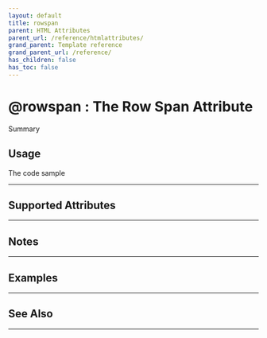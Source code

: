 ```yaml
---
layout: default
title: rowspan
parent: HTML Attributes
parent_url: /reference/htmlattributes/
grand_parent: Template reference
grand_parent_url: /reference/
has_children: false
has_toc: false
---
```


# @rowspan : The Row Span Attribute

Summary

## Usage

 The code sample

---

## Supported Attributes


---

## Notes


---

## Examples


---


## See Also


---

